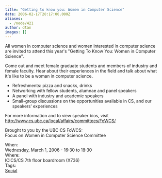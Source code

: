 ```yaml
---
title: "Getting to know you: Women in Computer Science"
date: 2006-02-17T20:17:00.000Z
aliases:
  - /node/421
author: dtan
images: []
---
```


<div class="field field-name-body field-type-text-with-summary field-label-hidden"><div class="field-items"><div class="field-item even"><p>All women in computer science and women interested in computer science are invited to attend this year&apos;s &quot;Getting To Know You: Women in Computer Science&quot;.</p>
<p>Come out and meet female graduate students and members of industry and female faculty.  Hear about their experiences in the field and talk about what it&apos;s like to be a woman in computer science.</p>
<ul>
<li>Refreshments: pizza and snacks, drinks</li>
<li>Networking with fellow students, alumnae and panel speakers</li>
<li>A panel with industry and academic speakers</li>
<li>Small-group discussions on the opportunities available in CS, and our<br>
speakers&apos; experiences</li>
</ul>
<p>For more information and to view speaker bios, visit<br>
<a href="http://www.cs.ubc.ca/local/affairs/committees/FoWCS/">http://www.cs.ubc.ca/local/affairs/committees/FoWCS/</a></p>
<p>Brought to you by the UBC CS FoWCS:<br>
Focus on Women in Computer Science Committee</p>
</div></div></div><div class="field field-name-field-dates field-type-datetime field-label-above"><div class="field-label">When:&#xA0;</div><div class="field-items"><div class="field-item even"><span class="date-display-single">Wednesday, March 1, 2006 - <span class="date-display-range"><span class="date-display-start">16:30</span> to <span class="date-display-end">18:30</span></span></span></div></div></div><div class="field field-name-field-location field-type-text field-label-above"><div class="field-label">Where:&#xA0;</div><div class="field-items"><div class="field-item even">ICICS/CS 7th floor boardroom (X736)</div></div></div>    <footer>
    <div class="field field-name-field-tags field-type-taxonomy-term-reference field-label-above"><div class="field-label">Tags:&#xA0;</div><div class="field-items"><div class="field-item even"><a href="/social">Social</a></div></div></div>      </footer>
